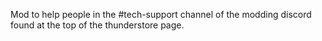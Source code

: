 ﻿Mod to help people in the #tech-support channel of the modding discord found at the top of the thunderstore page.